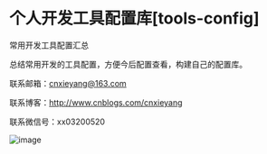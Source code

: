 # 个人开发工具配置库[tools-config]
常用开发工具配置汇总

总结常用开发的工具配置，方便今后配置查看，构建自己的配置库。

联系邮箱：cnxieyang@163.com

联系博客：http://www.cnblogs.com/cnxieyang

联系微信号：xx03200520

 ![image](https://github.com/cnxieyang/tools-config/raw/master/image/name.png)


